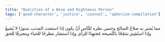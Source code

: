 ```yaml
---
title: "Qualities of a Wise and Righteous Person"
tags: ['good-character', 'justice', 'counsel', "aphorism-compilation"]
---
```


 مما يُعتبر به صلاحُ الصالح وحسن نظره للنَّاس أنْ يكون إذا استعتبَ المذنب ستورًا لا يُشيعُ وإذا استُشِيرَ سَمْحًا بالنَّصيحة مُجتهِدًا للرأي وإذا استشار مطرحًا للحياء ومعترفًا للحق
